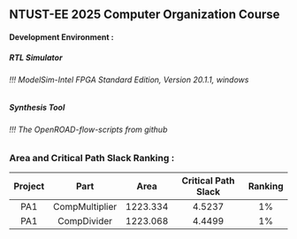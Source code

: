 NTUST-EE 2025 Computer Organization Course
-

#### Development Environment :  

##### RTL Simulator  
###### !!! ModelSim-Intel FPGA Standard Edition, Version 20.1.1, windows  

##### Synthesis Tool     
###### !!! The OpenROAD-flow-scripts from github


### Area and Critical Path Slack Ranking : 
| Project | Part | Area | Critical Path Slack | Ranking  |
|:----:|:------:|:-----:|:-----:|:-----:|
|  PA1   |  CompMultiplier | 1223.334 | 4.5237  | 1% |
|  PA1   |  CompDivider | 1223.068 | 4.4499  | 1% |
